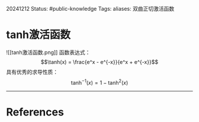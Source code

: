 20241212
Status: #public-knowledge
Tags: 
aliases: 双曲正切激活函数
# tanh激活函数
![[tanh激活函数.png]]
函数表达式：
$$\tanh(x) = \frac{e^x - e^{-x}}{e^x + e^{-x}}$$
具有优秀的求导性质：
$$\tanh^{-1}(x) = 1- \tanh^2(x)$$













---
# References
